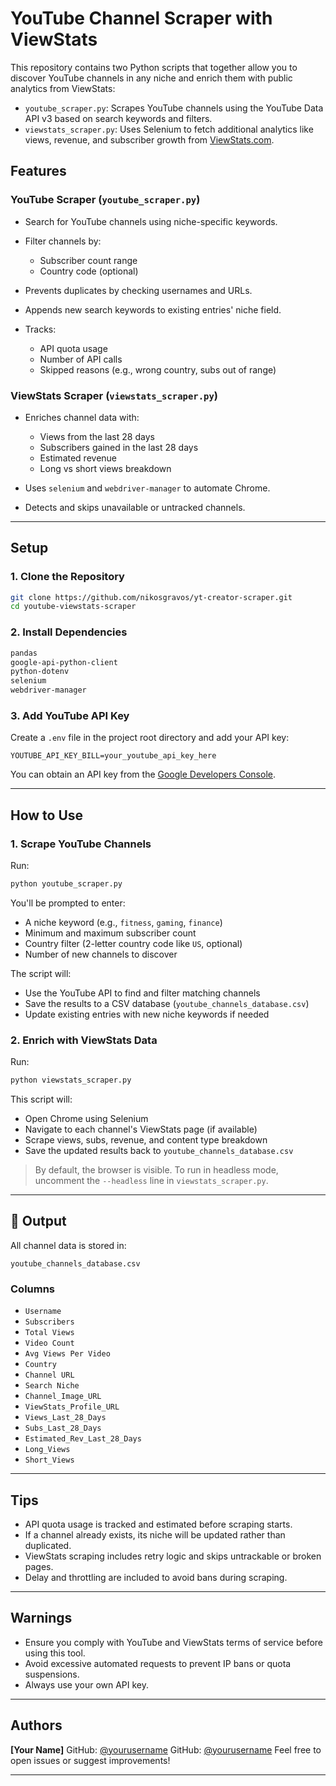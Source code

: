 
# YouTube Channel Scraper with ViewStats

This repository contains two Python scripts that together allow you to discover YouTube channels in any niche and enrich them with public analytics from ViewStats:

* `youtube_scraper.py`: Scrapes YouTube channels using the YouTube Data API v3 based on search keywords and filters.
* `viewstats_scraper.py`: Uses Selenium to fetch additional analytics like views, revenue, and subscriber growth from [ViewStats.com](https://www.viewstats.com).

## Features

### YouTube Scraper (`youtube_scraper.py`)

* Search for YouTube channels using niche-specific keywords.
* Filter channels by:

  * Subscriber count range
  * Country code (optional)
* Prevents duplicates by checking usernames and URLs.
* Appends new search keywords to existing entries' niche field.
* Tracks:

  * API quota usage
  * Number of API calls
  * Skipped reasons (e.g., wrong country, subs out of range)

### ViewStats Scraper (`viewstats_scraper.py`)

* Enriches channel data with:

  * Views from the last 28 days
  * Subscribers gained in the last 28 days
  * Estimated revenue
  * Long vs short views breakdown
* Uses `selenium` and `webdriver-manager` to automate Chrome.
* Detects and skips unavailable or untracked channels.

---

## Setup

### 1. Clone the Repository

```bash
git clone https://github.com/nikosgravos/yt-creator-scraper.git
cd youtube-viewstats-scraper
```

### 2. Install Dependencies

```txt
pandas
google-api-python-client
python-dotenv
selenium
webdriver-manager
```

### 3. Add YouTube API Key

Create a `.env` file in the project root directory and add your API key:

```env
YOUTUBE_API_KEY_BILL=your_youtube_api_key_here
```

You can obtain an API key from the [Google Developers Console](https://console.developers.google.com/).

---

## How to Use

### 1. Scrape YouTube Channels

Run:

```bash
python youtube_scraper.py
```

You'll be prompted to enter:

* A niche keyword (e.g., `fitness`, `gaming`, `finance`)
* Minimum and maximum subscriber count
* Country filter (2-letter country code like `US`, optional)
* Number of new channels to discover

The script will:

* Use the YouTube API to find and filter matching channels
* Save the results to a CSV database (`youtube_channels_database.csv`)
* Update existing entries with new niche keywords if needed

### 2. Enrich with ViewStats Data

Run:

```bash
python viewstats_scraper.py
```

This script will:

* Open Chrome using Selenium
* Navigate to each channel's ViewStats page (if available)
* Scrape views, subs, revenue, and content type breakdown
* Save the updated results back to `youtube_channels_database.csv`

> By default, the browser is visible. To run in headless mode, uncomment the `--headless` line in `viewstats_scraper.py`.

---

## 📂 Output

All channel data is stored in:

```
youtube_channels_database.csv
```

### Columns

* `Username`
* `Subscribers`
* `Total Views`
* `Video Count`
* `Avg Views Per Video`
* `Country`
* `Channel URL`
* `Search Niche`
* `Channel_Image_URL`
* `ViewStats_Profile_URL`
* `Views_Last_28_Days`
* `Subs_Last_28_Days`
* `Estimated_Rev_Last_28_Days`
* `Long_Views`
* `Short_Views`

---

## Tips

* API quota usage is tracked and estimated before scraping starts.
* If a channel already exists, its niche will be updated rather than duplicated.
* ViewStats scraping includes retry logic and skips untrackable or broken pages.
* Delay and throttling are included to avoid bans during scraping.

---

## Warnings

* Ensure you comply with YouTube and ViewStats terms of service before using this tool.
* Avoid excessive automated requests to prevent IP bans or quota suspensions.
* Always use your own API key.

---

## Authors

**\[Your Name]**
GitHub: [@yourusername](https://github.com/nikosgravos)
GitHub: [@yourusername](https://github.com/VasilisVas1)
Feel free to open issues or suggest improvements!

---
